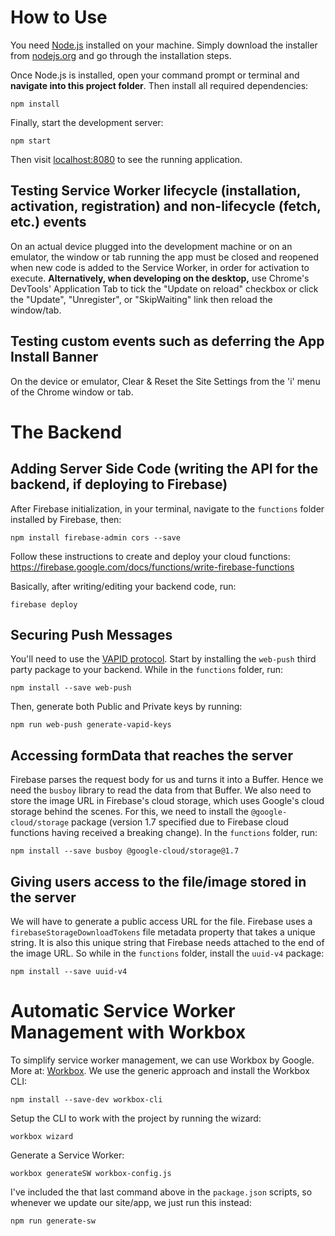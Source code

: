 # How to Use
You need [Node.js](https://nodejs.org) installed on your machine. Simply download the installer from [nodejs.org](https://nodejs.org) and go through the installation steps.

Once Node.js is installed, open your command prompt or terminal and **navigate into this project folder**. Then install all required dependencies:

    npm install

Finally, start the development server:

    npm start

Then visit [localhost:8080](http://localhost:8080) to see the running application.

## Testing Service Worker lifecycle (installation, activation, registration) and non-lifecycle (fetch, etc.) events
On an actual device plugged into the development machine or on an emulator, the window or tab running the app must be closed and reopened when new code is added to the Service Worker, in order for activation to execute. **Alternatively, when developing on the desktop,** use Chrome's DevTools' Application Tab to tick the "Update on reload" checkbox or click the "Update", "Unregister", or "SkipWaiting" link then reload the window/tab.

## Testing custom events such as deferring the App Install Banner
On the device or emulator, Clear & Reset the Site Settings from the 'i' menu of the Chrome window or tab.

# The Backend

## Adding Server Side Code (writing the API for the backend, if deploying to Firebase)
After Firebase initialization, in your terminal, navigate to the ```functions``` folder installed by Firebase, then:
    
    npm install firebase-admin cors --save

Follow these instructions to create and deploy your cloud functions:
    https://firebase.google.com/docs/functions/write-firebase-functions

Basically, after writing/editing your backend code, run:

    firebase deploy

## Securing Push Messages
You'll need to use the [VAPID protocol](https://blog.mozilla.org/services/2016/04/04/using-vapid-with-webpush/). Start by installing the ```web-push``` third party package to your backend. While in the ```functions``` folder, run:

    npm install --save web-push

Then, generate both Public and Private keys by running:

    npm run web-push generate-vapid-keys

## Accessing formData that reaches the server
Firebase parses the request body for us and turns it into a Buffer. Hence we need the ```busboy``` library to read the data from that Buffer. We also need to store the image URL in Firebase's cloud storage, which uses Google's cloud storage behind the scenes. For this, we need to install the ```@google-cloud/storage``` package (version 1.7 specified due to Firebase cloud functions having received a breaking change). In the ```functions``` folder, run:

    npm install --save busboy @google-cloud/storage@1.7

## Giving users access to the file/image stored in the server
We will have to generate a public access URL for the file. Firebase uses a ```firebaseStorageDownloadTokens``` file metadata property that takes a unique string. It is also this unique string that Firebase needs attached to the end of the image URL. So while in the ```functions``` folder, install the ```uuid-v4``` package:

    npm install --save uuid-v4

# Automatic Service Worker Management with Workbox
To simplify service worker management, we can use Workbox by Google. More at: [Workbox](https://developers.google.com/web/tools/workbox/). We use the generic approach and install the Workbox CLI:

    npm install --save-dev workbox-cli

Setup the CLI to work with the project by running the wizard:

    workbox wizard

Generate a Service Worker:

    workbox generateSW workbox-config.js

I've included the that last command above in the ```package.json``` scripts, so whenever we update our site/app, we just run this instead:

    npm run generate-sw
